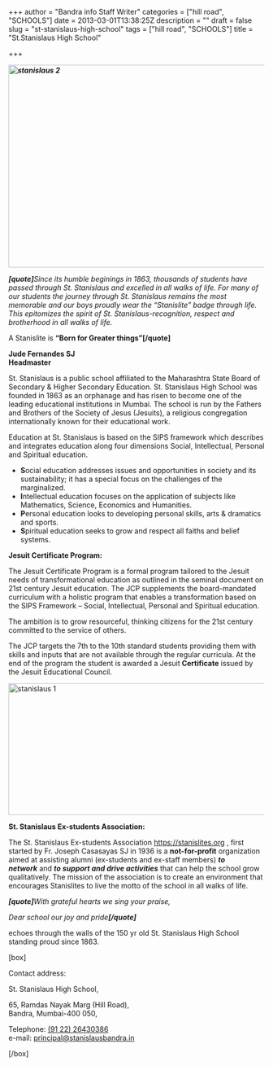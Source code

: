 +++
author = "Bandra info Staff Writer"
categories = ["hill road", "SCHOOLS"]
date = 2013-03-01T13:38:25Z
description = ""
draft = false
slug = "st-stanislaus-high-school"
tags = ["hill road", "SCHOOLS"]
title = "St.Stanislaus High School"

+++


<p><i><strong><a href="https://i1.wp.com/bandra.info/wp-content/uploads/2013/04/stanislaus-2.jpg?ssl=1"><img loading="lazy" class="size-full wp-image-981 aligncenter" alt="stanislaus 2" src="https://i1.wp.com/bandra.info/wp-content/uploads/2013/04/stanislaus-2.jpg?resize=597%2C398&#038;ssl=1" width="597" height="398" srcset="https://i1.wp.com/bandra.info/wp-content/uploads/2013/04/stanislaus-2.jpg?w=597&amp;ssl=1 597w, https://i1.wp.com/bandra.info/wp-content/uploads/2013/04/stanislaus-2.jpg?resize=300%2C199&amp;ssl=1 300w" sizes="(max-width: 597px) 100vw, 597px" data-recalc-dims="1" /></a></strong></i></p>
<p><i><strong>[quote]</strong>Since its humble beginings in 1863, thousands of students have passed through St. Stanislaus and excelled in all walks of life. For many of our students the journey through St. Stanislaus remains the most memorable and our boys proudly wear the &#8220;Stanislite&#8221; badge through life.<br />
This epitomizes the spirit of St. Stanislaus-recognition, respect and brotherhood in all walks of life.</i></p>
<p>A Stanislite is <b>&#8220;Born for Greater things&#8221;[/quote]</b></p>
<p><strong>Jude Fernandes SJ</strong><br />
<strong> Headmaster</strong></p>
<p>St. Stanislaus is a public school affiliated to the Maharashtra State Board of Secondary &amp; Higher Secondary Education. St. Stanislaus High School was founded in 1863 as an orphanage and has risen to become one of the leading educational institutions in Mumbai. The school is run by the Fathers and Brothers of the Society of Jesus (Jesuits), a religious congregation internationally known for their educational work.</p>
<p>Education at St. Stanislaus is based on the SIPS framework which describes and integrates education along four dimensions Social, Intellectual, Personal and Spiritual education.</p>
<ul>
<li><b>S</b>ocial education addresses issues and opportunities in society and its sustainability; it has a special focus on the challenges of the marginalized.</li>
<li><b>I</b>ntellectual education focuses on the application of subjects like Mathematics, Science, Economics and Humanities.</li>
<li><b>P</b>ersonal education looks to developing personal skills, arts &amp; dramatics and sports.</li>
<li><b>S</b>piritual education seeks to grow and respect all faiths and belief systems.</li>
</ul>
<p><b>Jesuit Certificate Program:</b></p>
<p><b></b>The Jesuit Certificate Program is a formal program tailored to the Jesuit needs of transformational education as outlined in the seminal document on 21st century Jesuit education. The JCP supplements the board-mandated curriculum with a holistic program that enables a transformation based on the SIPS Framework &#8211; Social, Intellectual, Personal and Spiritual education.</p>
<p>The ambition is to grow resourceful, thinking citizens for the 21st century committed to the service of others.</p>
<p>The JCP targets the 7th to the 10th standard students providing them with skills and inputs that are not available through the regular curricula. At the end of the program the student is awarded a Jesuit<b> Certificate</b> issued by the Jesuit Educational Council.</p>
<p><a href="https://i0.wp.com/bandra.info/wp-content/uploads/2013/04/stanislaus-1.jpg?ssl=1"><img loading="lazy" class="size-full wp-image-980 aligncenter" alt="stanislaus 1" src="https://i0.wp.com/bandra.info/wp-content/uploads/2013/04/stanislaus-1.jpg?resize=600%2C259&#038;ssl=1" width="600" height="259" srcset="https://i0.wp.com/bandra.info/wp-content/uploads/2013/04/stanislaus-1.jpg?w=600&amp;ssl=1 600w, https://i0.wp.com/bandra.info/wp-content/uploads/2013/04/stanislaus-1.jpg?resize=300%2C129&amp;ssl=1 300w" sizes="(max-width: 600px) 100vw, 600px" data-recalc-dims="1" /></a></p>
<p><b>St. Stanislaus Ex-students Association:</b></p>
<p>The St. Stanislaus Ex-students Association <a href="https://stanislites.org/" target="_blank">https://stanislites.org</a> , first started by Fr. Joseph Casasayas SJ in 1936 is a <b>not-for-profit</b> organization aimed at assisting alumni (ex-students and ex-staff members) <b><i>to network</i></b> and <b><i>to support and drive activities</i></b> that can help the school grow qualitatively. The mission of the association is to create an environment that encourages Stanislites to live the motto of the school in all walks of life.</p>
<p><strong><em>[quote]</em></strong><em>With grateful hearts we sing your praise, </em></p>
<p><em>Dear school our joy and pride</em><strong><em>[/quote]</em><br />
</strong></p>
<p>echoes through the walls of the 150 yr old St. Stanislaus High School standing proud since 1863.</p>
[box]
<p>Contact address:</p>
<p>St. Stanislaus High School,</p>
<p>65, Ramdas Nayak Marg (Hill Road),<br />
Bandra, Mumbai-400 050,</p>
<p>Telephone: <a href="tel:%2891%2022%29%2026430386" target="_blank">(91 22) 26430386</a><br />
e-mail: <a href="mailto:principal@stanislausbandra.in?subject=Message%20via%20website" target="_blank">principal@stanislausbandra.in</a></p>
[/box]
<p>&nbsp;</p>
<p>&nbsp;</p>



